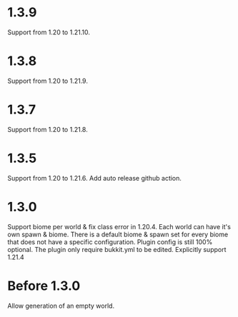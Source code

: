 # 1.3.9
Support from 1.20 to 1.21.10.

# 1.3.8
Support from 1.20 to 1.21.9.

# 1.3.7
Support from 1.20 to 1.21.8.

# 1.3.5
Support from 1.20 to 1.21.6.
Add auto release github action.

# 1.3.0
Support biome per world & fix class error in 1.20.4. Each world can have it's own spawn & biome. There is a default biome & spawn set for every biome that does not have a specific configuration. Plugin config is still 100% optional. The plugin only require bukkit.yml to be edited. Explicitly support 1.21.4

# Before 1.3.0
Allow generation of an empty world.